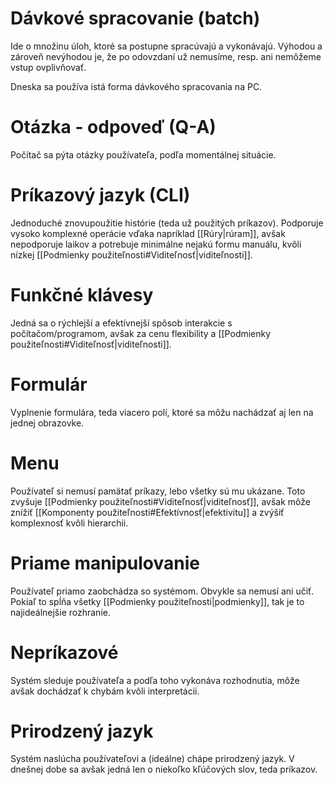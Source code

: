 # Dávkové spracovanie (batch)
Ide o množinu úloh, ktoré sa postupne spracúvajú a vykonávajú.
Výhodou a zároveň nevýhodou je, že po odovzdaní už nemusíme, resp. ani nemôžeme vstup ovplivňovať.

Dneska sa používa istá forma dávkového spracovania na PC.

# Otázka - odpoveď (Q-A)
Počítač sa pýta otázky používateľa, podľa momentálnej situácie.

# Príkazový jazyk (CLI)
Jednoduché znovupoužitie histórie (teda už použitých príkazov). Podporuje vysoko komplexné operácie vďaka napríklad [[Rúry|rúram]], avšak nepodporuje laikov a potrebuje minimálne nejakú formu manuálu, kvôli nízkej [[Podmienky použiteľnosti#Viditeľnosť|viditeľnosti]].

# Funkčné klávesy
Jedná sa o rýchlejší a efektívnejší spôsob interakcie s počítačom/programom, avšak za cenu flexibility a [[Podmienky použiteľnosti#Viditeľnosť|viditeľnosti]].

# Formulár
Vyplnenie formulára, teda viacero polí, ktoré sa môžu nachádzať aj len na jednej obrazovke.

# Menu
Používateľ si nemusí pamätať príkazy, lebo všetky sú mu ukázane. Toto zvyšuje [[Podmienky použiteľnosti#Viditeľnosť|viditeľnosť]], avšak môže znížiť [[Komponenty použiteľnosti#Efektívnosť|efektivitu]] a zvýšiť komplexnosť kvôli hierarchii.

# Priame manipulovanie
Používateľ priamo zaobchádza so systémom. Obvykle sa nemusí ani učiť.
Pokiaľ to spĺňa všetky [[Podmienky použiteľnosti|podmienky]], tak je to najideálnejšie rozhranie.

# Nepríkazové
Systém sleduje používateľa a podľa toho vykonáva rozhodnutia, môže avšak dochádzať k chybám kvôli interpretácii.

# Prirodzený jazyk
Systém naslúcha používateľovi a (ideálne) chápe prirodzený jazyk. V dnešnej dobe sa avšak jedná len o niekoľko kľúčových slov, teda príkazov.